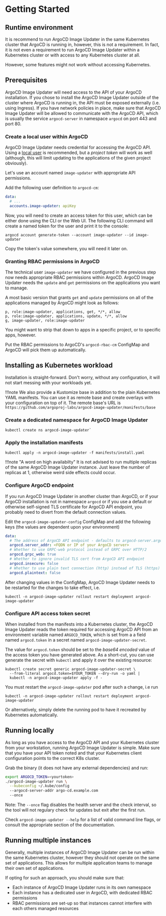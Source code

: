 # Getting Started

## Runtime environment

It is recommend to run ArgoCD Image Updater in the same Kubernetes cluster that
ArgoCD is running in, however, this is not a requirement. In fact, it is not
even a requirement to run ArgoCD Image Updater within a Kubernetes cluster or
with access to any Kubernetes cluster at all.

However, some features might not work without accessing Kubernetes.

## Prerequisites

ArgoCD Image Updater will need access to the API of your ArgoCD installation.
If you chose to install the ArgoCD Image Updater outside of the cluster where
ArgoCD is running in, the API must be exposed externally (i.e. using Ingress).
If you have network policies in place, make sure that ArgoCD Image Updater will
be allowed to communicate with the ArgoCD API, which is usually the service
`argocd-server` in namespace `argocd` on port 443 and port 80.

### Create a local user within ArgoCD

ArgoCD Image Updater needs credential for accessing the ArgoCD API. Using a
[local user](https://argoproj.github.io/argo-cd/operator-manual/user-management/)
is recommended, but a *project token* will work as well (although, this will
limit updating to the applications of the given project obviously).

Let's use an account named `image-updater` with appropriate API permissions.

Add the following user definition to `argocd-cm`:

```yaml
data:
  # ...
  accounts.image-updater: apiKey
```

Now, you will need to create an access token for this user, which can be either
done using the CLI or the Web UI. The following CLI command will create a named
token for the user and print it to the console:

```shell
argocd account generate-token --account image-updater --id image-updater
```

Copy the token's value somewhere, you will need it later on.

### Granting RBAC permissions in ArgoCD

The technical user `image-updater` we have configured in the previous step now
needs appropriate RBAC permissions within ArgoCD. ArgoCD Image Updater needs
the `update` and `get` permissions on the applications you want to manage.

A most basic version that grants `get` and `update` permissions on all of the
applications managed by ArgoCD might look as follows:

```text
p, role:image-updater, applications, get, */*, allow
p, role:image-updater, applications, update, */*, allow
g, image-updater, role:image-updater
```

You might want to strip that down to apps in a specific project, or to specific
apps, however.

Put the RBAC permissions to ArgoCD's `argocd-rbac-cm` ConfigMap and ArgoCD will
pick them up automatically.

## Installing as Kubernetes workload

Installation is straight-forward. Don't worry, without any configuration, it
will not start messing with your workloads yet.

!!!note
    We also provide a Kustomize base in addition to the plain Kubernetes YAML
    manifests. You can use it as remote base and create overlays with your
    configuration on top of it. The remote base's URL is
    `https://github.com/argoproj-labs/argocd-image-updater/manifests/base`

### Create a dedicated namespace for ArgoCD Image Updater

```shell
kubectl create ns argocd-image-updater`
```

### Apply the installation manifests

```shell
kubectl apply -n argocd-image-updater -f manifests/install.yaml
```

!!!note "A word on high availabilty"
    It is not advised to run multiple replicas of the same ArgoCD Image Updater
    instance. Just leave the number of replicas at 1, otherwise weird side
    effects could occur.

### Configure ArgoCD endpoint

If you run ArgoCD Image Updater in another cluster than ArgoCD, or if your
ArgoCD installation is not in namespace `argocd` or if you use a default or
otherwise self-signed TLS certificate for ArgoCD API endpoint, you probably
need to divert from the default connection values.

Edit the `argocd-image-updater-config` ConfigMap and add the following keys
(the values are dependent upon your environment)

```yaml
data:
  # The address of ArgoCD API endpoint - defaults to argocd-server.argocd
  argocd.server_addr: <FQDN or IP of your ArgoCD server>
  # Whether to use GRPC-web protocol instead of GRPC over HTTP/2
  argocd.grpc_web: true
  # Whether to ignore invalid TLS cert from ArgoCD API endpoint
  argocd.insecure: false
  # Whether to use plain text connection (http) instead of TLS (https)
  argocd.plaintext: false
```

After changing values in the ConfigMap, ArgoCD Image Updater needs to be
restarted for the changes to take effect, i.e.

```shell
kubectl -n argocd-image-updater rollout restart deployment argocd-image-updater
```

### Configure API access token secret

When installed from the manifests into a Kubernetes cluster, the ArgoCD Image
Updater reads the token required for accessing ArgoCD API from an environment
variable named `ARGOCD_TOKEN`, which is set from a a field named
`argocd.token` in a secret named `argocd-image-updater-secret`.

The value for `argocd.token` should be set to the *base64 encoded* value of the
access token you have generated above. As a short-cut, you can use generate the
secret with `kubectl` and apply it over the existing resource:

```shell
kubectl create secret generic argocd-image-updater-secret \
  --from-literal argocd.token=$YOUR_TOKEN --dry-run -o yaml |
  kubectl -n argocd-image-updater apply -f -
```

You must restart the `argocd-image-updater` pod after such a change, i.e run

```shell
kubectl -n argocd-image-updater rollout restart deployment argocd-image-updater
```

Or alternatively, simply delete the running pod to have it recreated by
Kubernetes automatically.

## Running locally

As long as you have access to the ArgoCD API and your Kubernetes cluster from
your workstation, running ArgoCD Image Updater is simple. Make sure that you
have your API token noted and that your Kubernetes client configuration points
to the correct K8s cluster.

Grab the binary (it does not have any external dependencies) and run:

```bash
export ARGOCD_TOKEN=<yourtoken>
./argocd-image-updater run \
  --kubeconfig ~/.kube/config
  --argocd-server-addr argo-cd.example.com
  --once
```

Note: The `--once` flag disables the health server and the check interval, so
the tool will not regulary check for updates but exit after the first run.

Check `argocd-image-updater --help` for a list of valid command line flags, or
consult the appropriate section of the documentation.

## Running multiple instances

Generally, multiple instances of ArgoCD Image Updater can be run within the same
Kubernetes cluster, however they should not operate on the same set of
applications. This allows for multiple application teams to manage their own set
of applications.

If opting for such an approach, you should make sure that:

* Each instance of ArgoCD Image Updater runs in its own namespace
* Each instance has a dedicated user in ArgoCD, with dedicated RBAC permissions
* RBAC permissions are set-up so that instances cannot interfere with each
  others managed resources
